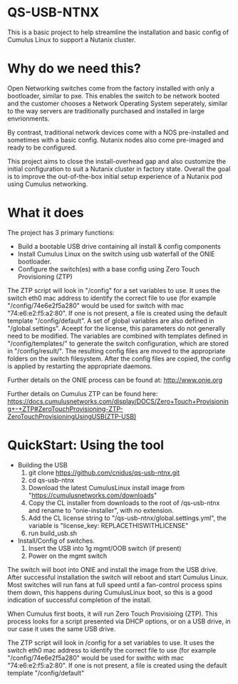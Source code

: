 # QS-USB-NTNX
This is a basic project to help streamline the installation and basic config of Cumulus Linux to support a Nutanix cluster.

# Why do we need this?
Open Networking switches come from the factory installed with only a bootloader, similar to pxe. This enables the switch to be network booted and the customer chooses a Network Operating System seperately, similar to the way servers are traditionally purchased and installed in large envrionments.

By contrast, traditional network devices come with a NOS pre-installed and sometimes with a basic config. Nutanix nodes also come pre-imaged and ready to be configured.

This project aims to close the install-overhead gap and also customize the initial configuration to suit a Nutanix cluster in factory state. Overall the goal is to improve the out-of-the-box initial setup experience of a Nutanix pod using Cumulus networking.

# What it does
The project has 3 primary functions:

* Build a bootable USB drive containing all install & config components
* Install Cumulus Linux on the switch using usb waterfall of the ONIE bootloader.
* Configure the switch(es) with a base config using Zero Touch Provisioning (ZTP)

The ZTP script will look in "/config" for a set variables to use. It uses the switch eth0 mac address to identify the correct file to use (for example "/config/74e6e2f5a280" would be used for switch with mac "74:e6:e2:f5:a2:80". If one is not present, a file is created using the default template "/config/default".
A set of global variables are also defined in "/global.settings". Aceept for the license, this parameters do not generally need to be modified.
The variables are combined with templates defined in "/config/templates/" to generate the switch configuration, which are stored in "/config/result/". The resulting config files are moved to the appropriate folders on the switch filesystem. 
After the config files are copied, the config is applied by restarting the appropriate daemons.

Further details on the ONIE process can be found at: http://www.onie.org

Further details on Cumulus ZTP can be found here: https://docs.cumulusnetworks.com/display/DOCS/Zero+Touch+Provisioning+-+ZTP#ZeroTouchProvisioning-ZTP-ZeroTouchProvisioningUsingUSB(ZTP-USB)

# QuickStart: Using the tool

* Building the USB
  1) git clone https://github.com/cnidus/qs-usb-ntnx.git
  2) cd qs-usb-ntnx
  3) Download the latest CumulusLinux install image from "https://cumulusnetworks.com/downloads"
  4) Copy the CL installer from downloads to the root of /qs-usb-ntnx and rename to "onie-installer", with no extension.
  5) Add the CL license string to "/qs-usb-ntnx/global.settings.yml", the variable is "license_key: REPLACETHISWITHLICENSE"
  6) run build_usb.sh
* Install/Config of switches.
  1) Insert the USB into 1g mgmt/OOB switch (if present)
  2) Power on the mgmt switch

The switch will boot into ONIE and install the image from the USB drive. After successful installation the switch will reboot and start Cumulus Linux.
Most switches will run fans at full speed until a fan-control process spins them down, this happens during CumulusLinux boot, so this is a good indication of successful completion of the install.

When Cumulus first boots, it will run Zero Touch Provisioing (ZTP). This process looks for a script presented via DHCP options, or on a USB drive, in our case it uses the same USB drive.

The ZTP script will look in /config for a set variables to use. It uses the switch eth0 mac address to identify the correct file to use (for example "/config/74e6e2f5a280" would be used for swithc with mac "74:e6:e2:f5:a2:80". If one is not present, a file is created using the default template "/config/default" <UP TO HERE> 

